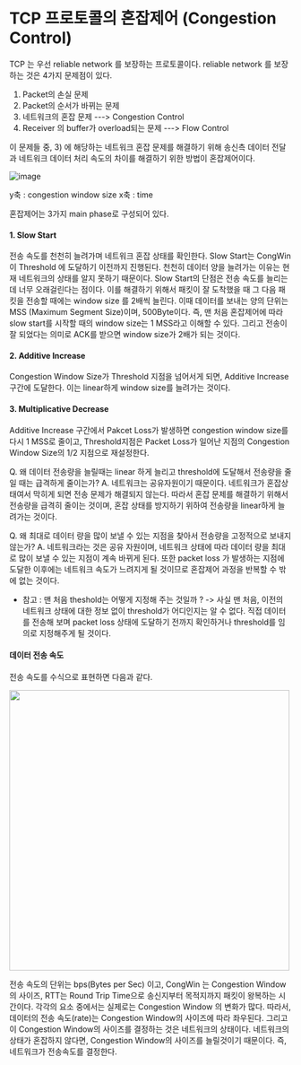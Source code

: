 # TCP 프로토콜의 혼잡제어 (Congestion Control)

TCP 는 우선 reliable network 를 보장하는 프로토콜이다. 
reliable network 를 보장하는 것은 4가지 문제점이 있다. 
1) Packet의 손실 문제 
2) Packet의 순서가 바뀌는 문제 
3) 네트워크의 혼잡 문제 ---> Congestion Control
4) Receiver 의 buffer가 overload되는 문제 ---> Flow Control 

이 문제들 중, 3) 에 해당하는 네트워크 혼잡 문제를 해결하기 위해 송신측 데이터 전달과 네트워크 데이터 처리 속도의 차이를 해결하기 위한 방법이 혼잡제어이다. 

![image](https://user-images.githubusercontent.com/41604678/219958762-518b8e79-3614-4291-995f-6df493446ed1.png)

y축 : congestion window size 
x축 : time 

혼잡제어는 3가지 main phase로 구성되어 있다. 

#### 1. Slow Start
전송 속도를 천천히 늘려가며 네트워크 혼잡 상태를 확인한다. Slow Start는 CongWin이 Threshold 에 도달하기 이전까지 진행된다. 천천히 데이터 양을 늘려가는 이유는 현재 네트워크의 상태를 알지 못하기 때문이다. Slow Start의 단점은 전송 속도를 늘리는데 너무 오래걸린다는 점이다. 이를 해결하기 위해서 패킷이 잘 도착했을 때 그 다음 패킷을 전송할 때에는 window size 를 2배씩 늘린다. 이때 데이터를 보내는 양의 단위는 MSS (Maximum Segment Size)이며, 500Byte이다. 즉, 맨 처음 혼잡제어에 따라 slow start를 시작할 때의 window size는 1 MSS라고 이해할 수 있다. 그리고 전송이 잘 되었다는 의미로 ACK를 받으면 window size가 2배가 되는 것이다. 


#### 2. Additive Increase
Congestion Window Size가 Threshold 지점을 넘어서게 되면, Additive Increase 구간에 도달한다. 이는 linear하게 window size를 늘려가는 것이다. 

#### 3. Multiplicative Decrease
Additive Increase 구간에서 Pakcet Loss가 발생하면 congestion window size를 다시 1 MSS로 줄이고, Threshold지점은 Packet Loss가 일어난 지점의 Congestion Window Size의 1/2 지점으로 재설정한다. 

Q. 왜 데이터 전송량을 늘릴때는 linear 하게 늘리고 threshold에 도달해서 전송량을 줄일 때는 급격하게 줄이는가?
A. 네트워크는 공유자원이기 때문이다. 네트워크가 혼잡상태여서 막히게 되면 전송 문제가 해결되지 않는다. 따라서 혼잡 문제를 해결하기 위해서 전송량을 급격히 줄이는 것이며, 혼잡 상태를 방지하기 위하여 전송량을 linear하게 늘려가는 것이다. 

Q. 왜 최대로 데이터 량을 많이 보낼 수 있는 지점을 찾아서 전송량을 고정적으로 보내지 않는가?
A. 네트워크라는 것은 공유 자원이며, 네트워크 상태에 따라 데이터 량을 최대로 많이 보낼 수 있는 지점이 계속 바뀌게 된다. 또한 packet loss 가 발생하는 지점에 도달한 이후에는 네트워크 속도가 느려지게 될 것이므로 혼잡제어 과정을 반복할 수 밖에 없는 것이다. 

* 참고 : 맨 처음 theshold는 어떻게 지정해 주는 것일까 ? -> 사실 맨 처음, 이전의 네트워크 상태에 대한 정보 없이 threshold가 어디인지는 알 수 없다. 직접 데이터를 전송해 보며 packet loss 상태에 도달하기 전까지 확인하거나 threshold를 임의로 지정해주게 될 것이다. 


#### 데이터 전송 속도 
전송 속도를 수식으로 표현하면 다음과 같다. 

<img src="https://user-images.githubusercontent.com/41604678/219958765-d72cca74-2ee4-44ee-ac9c-b6d0d634ecb9.png" width="500">  

전송 속도의 단위는 bps(Bytes per Sec) 이고, CongWin 는 Congestion Window 의 사이즈, RTT는 Round Trip Time으로 송신지부터 목적지까지 패킷이 왕복하는 시간이다. 
각각의 요소 중에서는 실제로는 Congestion Window 의 변화가 많다. 따라서, 데이터의 전송 속도(rate)는 Congestion Window의 사이즈에 따라 좌우된다. 그리고 이 Congestion Window의 사이즈를 결정하는 것은 네트워크의 상태이다. 네트워크의 상태가 혼잡하지 않다면, Congestion Window의 사이즈를 늘릴것이기 때문이다. 
즉, 네트워크가 전송속도를 결정한다.
